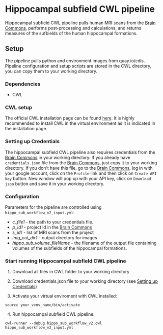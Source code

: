 Hippocampal subfield CWL pipeline
===

Hippocampal subfield CWL pipeline pulls human MRI scans from the [Brain
Commons](https://data.braincommons.org/), performs post-processing and
calculations, and returns measures of the sufbields of the human hippocampal
formations.

## Setup
The pipeline pulls python and environment images from quay.io/cdis. Pipeline
configuration and setup scripts are stored in the CWL directory, you can copy
them to your working directory.

### Dependencies
 - CWL

### CWL setup
The official CWL installation page can be found
[here](https://github.com/common-workflow-language/cwltool/blob/master/README.rst).
It is highly recommended to install CWL in the virtual environment as it is
indicated in the installation page.

### Setting up Credentials
The hippocampal subfield CWL pipeline also requires credentials from the [Brain
Commons](https://data.braincommons.org/) in your working directory.  If you
already have `credentials.json` file from the [Brain
Commons](https://data.braincommons.org/), just copy it to your working
directory. If you don't have this file, go to the [Brain
Commons](https://data.braincommons.org/), log in with your google account,
click on the `Profile` link and then click on `Create API key` button.  New
window will pop up with your API key, click on `Download json` button and save
it in your working directory.

### Configuration
Parameters for the pipeline are controlled using
`hippo_sub_workflow_v2_input.yml`:
  - *c_file1* - the path to your credentials file.
  - *p_id1* - project id in the [Brain Commons](https://data.braincommons.org/)
  - *s_id1* - list of MRI scans from the project
  - *img_out_dir1* - output directory for images
  - *hippo_sub_volume_fileName* - the filename of the output file containing
   volumes of the subfields of the hippocampal formations. 
 

### Start running Hippocampal subfield CWL pipeline
  1. Download all files in CWL folder to your working directory
  2. Download credentials.json file to your working directory (see [Setting up
Credentials](#Setting-up-Credentials))

  3. Activate your virtual enviroment with CWL installed: 
  ``` 
  source your_venv_name/bin/activate
  ```
  4. Run hippocampal subfield CWL pipeline: 
  ```
  cwl-runner --debug hippo_sub_workflow_v2.cwl hippo_sub_workflow_v2_input.yml
  ```
